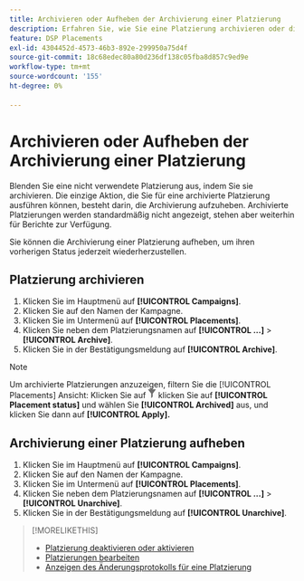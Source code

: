 ```yaml
---
title: Archivieren oder Aufheben der Archivierung einer Platzierung
description: Erfahren Sie, wie Sie eine Platzierung archivieren oder die Archivierung aufheben.
feature: DSP Placements
exl-id: 4304452d-4573-46b3-892e-299950a75d4f
source-git-commit: 18c68edec80a80d236df138c05fba8d857c9ed9e
workflow-type: tm+mt
source-wordcount: '155'
ht-degree: 0%

---
```


# Archivieren oder Aufheben der Archivierung einer Platzierung

<!-- Some placements don't have this option. Clarify which placement types aren't eligible -- is it PG placements, or all placements using private inventory? And anything else?  -->

Blenden Sie eine nicht verwendete Platzierung aus, indem Sie sie archivieren. Die einzige Aktion, die Sie für eine archivierte Platzierung ausführen können, besteht darin, die Archivierung aufzuheben. Archivierte Platzierungen werden standardmäßig nicht angezeigt, stehen aber weiterhin für Berichte zur Verfügung.

Sie können die Archivierung einer Platzierung aufheben, um ihren vorherigen Status jederzeit wiederherzustellen.

## Platzierung archivieren

1. Klicken Sie im Hauptmenü auf **[!UICONTROL Campaigns]**.
1. Klicken Sie auf den Namen der Kampagne.
1. Klicken Sie im Untermenü auf **[!UICONTROL Placements]**.
1. Klicken Sie neben dem Platzierungsnamen auf **[!UICONTROL ...]** > **[!UICONTROL Archive]**.
1. Klicken Sie in der Bestätigungsmeldung auf **[!UICONTROL Archive]**.

>[!NOTE]
>
>Um archivierte Platzierungen anzuzeigen, filtern Sie die [!UICONTROL Placements] Ansicht: Klicken Sie auf ![Filter-Schaltfläche](/help/dsp/assets/filter.png) klicken Sie auf **[!UICONTROL Placement status]** und wählen Sie **[!UICONTROL Archived]** aus, und klicken Sie dann auf **[!UICONTROL Apply].**

## Archivierung einer Platzierung aufheben

1. Klicken Sie im Hauptmenü auf **[!UICONTROL Campaigns]**.
1. Klicken Sie auf den Namen der Kampagne.
1. Klicken Sie im Untermenü auf **[!UICONTROL Placements]**.
1. Klicken Sie neben dem Platzierungsnamen auf **[!UICONTROL ...]** > **[!UICONTROL Unarchive]**.
1. Klicken Sie in der Bestätigungsmeldung auf **[!UICONTROL Unarchive]**.

>[!MORELIKETHIS]
>
>* [Platzierung deaktivieren oder aktivieren](placement-pause-activate.md)
>* [Platzierungen bearbeiten](placement-edit.md)
>* [Anzeigen des Änderungsprotokolls für eine Platzierung](placement-change-log.md)
